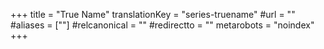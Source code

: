 +++
title = "True Name"
translationKey = "series-truename"
#url = ""
#aliases = [""]
#relcanonical = ""
#redirectto = ""
metarobots = "noindex"
+++
